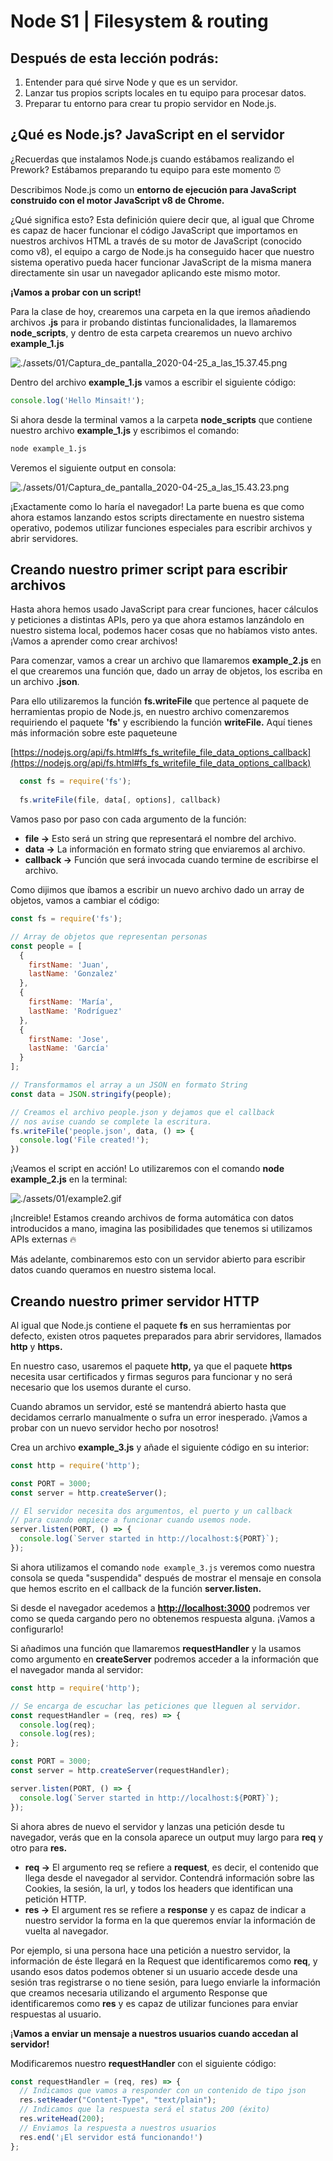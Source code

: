 # Node S1 | Filesystem & routing

## Después de esta lección podrás:

1. Entender para qué sirve Node y que es un servidor.
2. Lanzar tus propios scripts locales en tu equipo para procesar datos.
3. Preparar tu entorno para crear tu propio servidor en Node.js.

## ¿Qué es Node.js? JavaScript en el servidor

¿Recuerdas que instalamos Node.js cuando estábamos realizando el Prework? Estábamos preparando tu equipo para este momento ⏰

Describimos Node.js como un **entorno de ejecución para JavaScript construido con el motor JavaScript v8 de Chrome.**

¿Qué significa esto? Esta definición quiere decir que, al igual que Chrome es capaz de hacer funcionar el código JavaScript que importamos en nuestros archivos HTML a través de su motor de JavaScript (conocido como v8), el equipo a cargo de Node.js ha conseguido hacer que nuestro sistema operativo pueda hacer funcionar JavaScript de la misma manera directamente sin usar un navegador aplicando este mismo motor.

**¡Vamos a probar con un script!** 

Para la clase de hoy, crearemos una carpeta en la que iremos añadiendo archivos **.js** para ir probando distintas funcionalidades, la llamaremos **node_scripts**, y dentro de esta carpeta crearemos un nuevo archivo **example_1.js**

![./assets/01/Captura_de_pantalla_2020-04-25_a_las_15.37.45.png](./assets/01/Captura_de_pantalla_2020-04-25_a_las_15.37.45.png)

Dentro del archivo **example_1.js** vamos a escribir el siguiente código:

```jsx
console.log('Hello Minsait!');
```

Si ahora desde la terminal vamos a la carpeta **node_scripts** que contiene nuestro archivo **example_1.js** y escribimos el comando:

```bash
node example_1.js
```

Veremos el siguiente output en consola:

![./assets/01/Captura_de_pantalla_2020-04-25_a_las_15.43.23.png](./assets/01/Captura_de_pantalla_2020-04-25_a_las_15.43.23.png)

¡Exactamente como lo haría el navegador! La parte buena es que como ahora estamos lanzando estos scripts directamente en nuestro sistema operativo, podemos utilizar funciones especiales para escribir archivos y abrir servidores.

## Creando nuestro primer script para escribir archivos

Hasta ahora hemos usado JavaScript para crear funciones, hacer cálculos y peticiones a distintas APIs, pero ya que ahora estamos lanzándolo en nuestro sistema local, podemos hacer cosas que no habíamos visto antes. ¡Vamos a aprender como crear archivos!

Para comenzar, vamos a crear un archivo que llamaremos **example_2.js** en el que crearemos una función que, dado un array de objetos, los escriba en un archivo **.json**.

Para ello utilizaremos la función **fs.writeFile** que pertence al paquete de herramientas propio de Node.js, en nuestro archivo comenzaremos requiriendo el paquete **'fs'** y escribiendo la función **writeFile.** Aquí tienes más información sobre este paqueteune

[https://nodejs.org/api/fs.html#fs_fs_writefile_file_data_options_callback](https://nodejs.org/api/fs.html#fs_fs_writefile_file_data_options_callback)

```jsx
  const fs = require('fs');
  
  fs.writeFile(file, data[, options], callback)
```

Vamos paso por paso con cada argumento de la función:

- **file →** Esto será un string que representará el nombre del archivo.
- **data →** La información en formato string que enviaremos al archivo.
- **callback →**  Función que será invocada cuando termine de escribirse el archivo.

Como dijimos que íbamos a escribir un nuevo archivo dado un array de objetos, vamos a cambiar el código:

```jsx
const fs = require('fs');

// Array de objetos que representan personas
const people = [
  {
    firstName: 'Juan',
    lastName: 'Gonzalez'
  },
  {
    firstName: 'María',
    lastName: 'Rodríguez'
  },
  {
    firstName: 'Jose',
    lastName: 'García'
  }
];

// Transformamos el array a un JSON en formato String
const data = JSON.stringify(people);

// Creamos el archivo people.json y dejamos que el callback
// nos avise cuando se complete la escritura.
fs.writeFile('people.json', data, () => {
  console.log('File created!');
})

```

¡Veamos el script en acción! Lo utilizaremos con el comando **node example_2.js** en la terminal:

![./assets/01/example2.gif](./assets/01/example2.gif)

¡Increible! Estamos creando archivos de forma automática con datos introducidos a mano, imagina las posibilidades que tenemos si utilizamos APIs externas 🔥

Más adelante, combinaremos esto con un servidor abierto para escribir datos cuando queramos en nuestro sistema local.

## Creando nuestro primer servidor HTTP

Al igual que Node.js contiene el paquete **fs** en sus herramientas por defecto, existen otros paquetes preparados para abrir servidores, llamados **http** y **https.**

En nuestro caso, usaremos el paquete **http,** ya que el paquete **https** necesita usar certificados y firmas seguros para funcionar y no será necesario que los usemos durante el curso.

Cuando abramos un servidor, esté se mantendrá abierto hasta que decidamos cerrarlo manualmente o sufra un error inesperado. ¡Vamos a probar con un nuevo servidor hecho por nosotros!

Crea un archivo **example_3.js** y añade el siguiente código en su interior:

```jsx
const http = require('http');

const PORT = 3000;
const server = http.createServer();

// El servidor necesita dos argumentos, el puerto y un callback 
// para cuando empiece a funcionar cuando usemos node.
server.listen(PORT, () => {
  console.log(`Server started in http://localhost:${PORT}`);
});
```

Si ahora utilizamos el comando `node example_3.js` veremos como nuestra consola se queda "suspendida" después de mostrar el mensaje en consola que hemos escrito en el callback de la función **server.listen.**

Si desde el navegador acedemos a **[http://localhost:3000](http://localhost:3000)** podremos ver como se queda cargando pero no obtenemos respuesta alguna. ¡Vamos a configurarlo!

Si añadimos una función que llamaremos **requestHandler** y la usamos como argumento en **createServer** podremos acceder a la información que el navegador manda al servidor:

```jsx
const http = require('http');

// Se encarga de escuchar las peticiones que lleguen al servidor.
const requestHandler = (req, res) => {
  console.log(req);
  console.log(res);
};

const PORT = 3000;
const server = http.createServer(requestHandler);

server.listen(PORT, () => {
  console.log(`Server started in http://localhost:${PORT}`);
});
```

Si ahora abres de nuevo el servidor y lanzas una petición desde tu navegador, verás que en la consola aparece un output muy largo para **req** y otro para **res.**

- **req →** El argumento req se refiere a **request**, es decir, el contenido que llega desde el navegador al servidor. Contendrá información sobre las Cookies, la sesión, la url, y todos los headers que identifican una petición HTTP.
- **res →** El argument res se refiere a **response** y es capaz de indicar a nuestro servidor la forma en la que queremos envíar la información de vuelta al navegador.

Por ejemplo, si una persona hace una petición a nuestro servidor, la información de éste llegará en la Request que identificaremos como **req**, y usando esos datos podemos obtener si un usuario accede desde una sesión tras registrarse o no tiene sesión, para luego enviarle la información que creamos necesaria utilizando el argumento Response que identificaremos como **res** y es capaz de utilizar funciones para enviar respuestas al usuario.

¡**Vamos a enviar un mensaje a nuestros usuarios cuando accedan al servidor!**

Modificaremos nuestro **requestHandler** con el siguiente código:

```jsx
const requestHandler = (req, res) => {
  // Indicamos que vamos a responder con un contenido de tipo json
  res.setHeader("Content-Type", "text/plain");
  // Indicamos que la respuesta será el status 200 (éxito)
  res.writeHead(200);
  // Enviamos la respuesta a nuestros usuarios
  res.end('¡El servidor está funcionando!')
};
```
